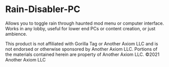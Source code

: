 # Rain-Disabler-PC
Allows you to toggle rain through haunted mod menu or computer interface. Works in any lobby, useful for lower end PCs or content creation, or just ambience.

This product is not affiliated with Gorilla Tag or Another Axiom LLC and is not endorsed or otherwise sponsored by Another Axiom LLC. Portions of the materials contained herein are property of Another Axiom LLC. ©2021 Another Axiom LLC
